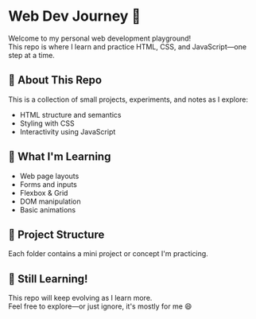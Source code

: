 # Web Dev Journey 🚀

Welcome to my personal web development playground!  
This repo is where I learn and practice HTML, CSS, and JavaScript—one step at a time.

## 🌱 About This Repo
This is a collection of small projects, experiments, and notes as I explore:
- HTML structure and semantics
- Styling with CSS
- Interactivity using JavaScript

## 🧠 What I'm Learning
- Web page layouts
- Forms and inputs
- Flexbox & Grid
- DOM manipulation
- Basic animations

## 📁 Project Structure
Each folder contains a mini project or concept I'm practicing.

## 🔄 Still Learning!
This repo will keep evolving as I learn more.  
Feel free to explore—or just ignore, it's mostly for me 😄
